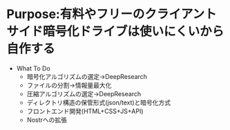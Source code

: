 # Purpose:有料やフリーのクライアントサイド暗号化ドライブは使いにくいから自作する
- What To Do
  - 暗号化アルゴリズムの選定->DeepResearch
  - ファイルの分割->情報量最大化
  - 圧縮アルゴリズムの選定->DeepResearch
  - ディレクトリ構造の保管形式(json/text)と暗号化方式
  - フロントエンド開発(HTML+CSS+JS+API)
  - Nostrへの拡張
